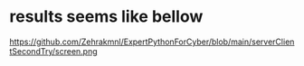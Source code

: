 # results seems like bellow

https://github.com/Zehrakmnl/ExpertPythonForCyber/blob/main/serverClientSecondTry/screen.png
